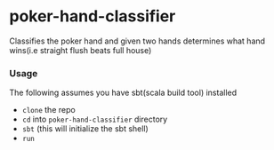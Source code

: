 # poker-hand-classifier

Classifies the poker hand and given two hands determines what hand wins(i.e straight flush beats full house)

### Usage

The following assumes you have sbt(scala build tool) installed

- `clone` the repo
- `cd` into `poker-hand-classifier` directory
- `sbt` (this will initialize the sbt shell)
- `run` 


